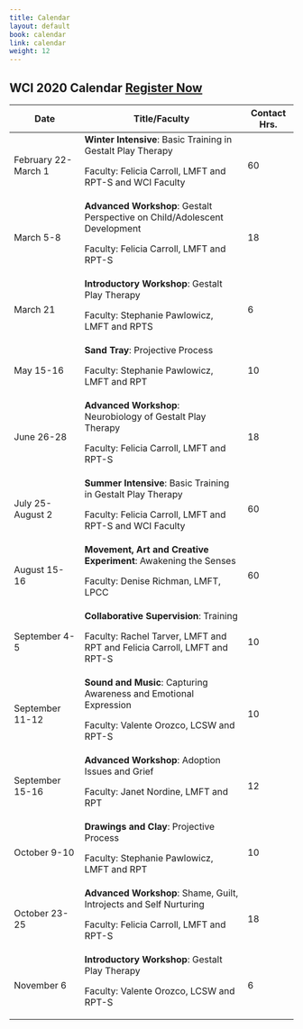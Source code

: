 ```yaml
---
title: Calendar
layout: default
book: calendar
link: calendar
weight: 12
---
```

<h2 class="header-title text-center">WCI 2020 Calendar <a href="/register" class="btn btn-danger">Register Now</a></h2>
<table class="table table-striped table-bordered">
  <thead>
    <tr>
        <th>Date</th>
        <th>Title/Faculty</th>
        <th>Contact Hrs.</th>
    </tr>
  </thead>
  <tbody>
    <tr>
        <td>February 22-March 1</td>
        <td>
            <strong>Winter Intensive</strong>: Basic Training in Gestalt Play Therapy
            <p>Faculty: Felicia Carroll, LMFT and RPT-S and WCI Faculty</p>
        </td>
        <td>60</td>
    </tr>
    <tr>
        <td>March 5-8</td>
        <td>
            <strong>Advanced Workshop</strong>: Gestalt Perspective on Child/Adolescent Development
            <p>Faculty: Felicia Carroll, LMFT and RPT-S</p>
        </td>
        <td>18</td>
    </tr>
    <tr>
        <td>March 21</td>
        <td>
            <strong>Introductory Workshop</strong>: Gestalt Play Therapy
            <p>Faculty: Stephanie Pawlowicz, LMFT and RPTS</p>
        </td>
        <td>6</td>
    </tr>
    <tr>
        <td>May 15-16</td>
        <td>
            <strong>Sand Tray</strong>: Projective Process
            <p>Faculty: Stephanie Pawlowicz, LMFT and RPT</p>
        </td>
        <td>10</td>
    </tr>
    <tr>
        <td>June 26-28</td>
        <td>
            <strong>Advanced Workshop</strong>: Neurobiology of Gestalt Play Therapy
            <p>Faculty: Felicia Carroll, LMFT and RPT-S</p>
        </td>
        <td>18</td>
    </tr>
    <tr>
        <td>July 25-August 2</td>
        <td>
            <strong>Summer Intensive</strong>: Basic Training in Gestalt Play Therapy
            <p>Faculty: Felicia Carroll, LMFT and RPT-S and WCI Faculty</p>
        </td>
        <td>60</td>
    </tr> 
    <tr>
        <td>August 15-16</td>
        <td>
            <strong>Movement, Art and Creative Experiment</strong>: Awakening the Senses
            <p>Faculty: Denise Richman, LMFT, LPCC</p>
        </td>
        <td>60</td>
    </tr>
    <tr>
        <td>September 4-5</td>
        <td>
            <strong>Collaborative Supervision</strong>: Training
            <p>Faculty: Rachel Tarver, LMFT and RPT and Felicia Carroll, LMFT and RPT-S</p>
        </td>
        <td>10</td>
    </tr>
    <tr>
        <td>September 11-12</td>
        <td>
            <strong>Sound and Music</strong>: Capturing Awareness and Emotional Expression
            <p>Faculty: Valente Orozco, LCSW and RPT-S</p>
        </td>
        <td>10</td>
    </tr>  
    <tr>
        <td>September 15-16</td>
        <td>
            <strong>Advanced Workshop</strong>: Adoption Issues and Grief
            <p>Faculty: Janet Nordine, LMFT and RPT</p>
        </td>
        <td>12</td>
    </tr>
    <tr>
        <td>October 9-10</td>
        <td>
            <strong>Drawings and Clay</strong>: Projective Process
            <p>Faculty: Stephanie Pawlowicz, LMFT and RPT</p>
        </td>
        <td>10</td>
    </tr>  
    <tr>
        <td>October 23-25</td>
        <td>
            <strong>Advanced Workshop</strong>: Shame, Guilt, Introjects and Self Nurturing
            <p>Faculty: Felicia Carroll, LMFT and RPT-S</p>
        </td>
        <td>18</td>
    </tr>
    <tr>
        <td>November 6</td>
        <td>
            <strong>Introductory Workshop</strong>: Gestalt Play Therapy 
            <p>Faculty: Valente Orozco, LCSW and RPT-S</p>
        </td>
        <td>6</td>
    </tr>                          
  </tbody>
</table>
